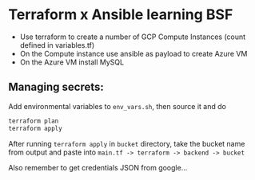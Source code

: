 # Terraform x Ansible learning BSF

- Use terraform to create a number of GCP Compute Instances (count defined in variables.tf)
- On the Compute instance use ansible as payload to create Azure VM
- On the Azure VM install MySQL


## Managing secrets:
Add environmental variables to `env_vars.sh`, then source it and do
```sh
terraform plan
terraform apply
```

After running `terraform apply` in `bucket` directory, take the bucket name from output and paste into `main.tf -> terraform -> backend -> bucket`

Also remember to get credentials JSON from google...
